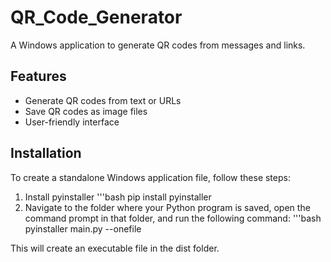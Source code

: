 # QR_Code_Generator

A Windows application to generate QR codes from messages and links.

## Features

- Generate QR codes from text or URLs
- Save QR codes as image files
- User-friendly interface

## Installation
To create a standalone Windows application file, follow these steps:

1. Install pyinstaller
   '''bash
           pip install pyinstaller
2. Navigate to the folder where your Python program is saved, open the command prompt in that folder, and run the following command:
   '''bash
           pyinstaller main.py --onefile
   
This will create an executable file in the dist folder.
